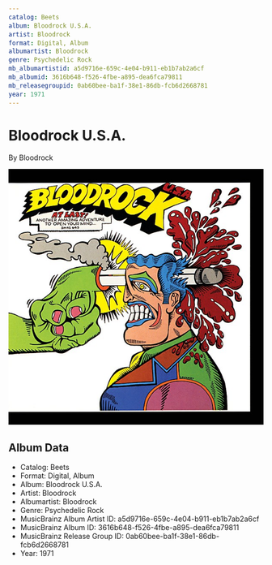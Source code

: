 ```yaml
---
catalog: Beets
album: Bloodrock U.S.A.
artist: Bloodrock
format: Digital, Album
albumartist: Bloodrock
genre: Psychedelic Rock
mb_albumartistid: a5d9716e-659c-4e04-b911-eb1b7ab2a6cf
mb_albumid: 3616b648-f526-4fbe-a895-dea6fca79811
mb_releasegroupid: 0ab60bee-ba1f-38e1-86db-fcb6d2668781
year: 1971
---
```


# Bloodrock U.S.A.

By Bloodrock

![](../../assets/beetscovers/Bloodrock-Bloodrock_USA.jpg)

## Album Data

- Catalog: Beets
- Format: Digital, Album
- Album: Bloodrock U.S.A.
- Artist: Bloodrock
- Albumartist: Bloodrock
- Genre: Psychedelic Rock
- MusicBrainz Album Artist ID: a5d9716e-659c-4e04-b911-eb1b7ab2a6cf
- MusicBrainz Album ID: 3616b648-f526-4fbe-a895-dea6fca79811
- MusicBrainz Release Group ID: 0ab60bee-ba1f-38e1-86db-fcb6d2668781
- Year: 1971

